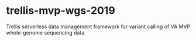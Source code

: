 # trellis-mvp-wgs-2019
Trellis serverless data management framework for variant calling of VA MVP whole-genome sequencing data.
